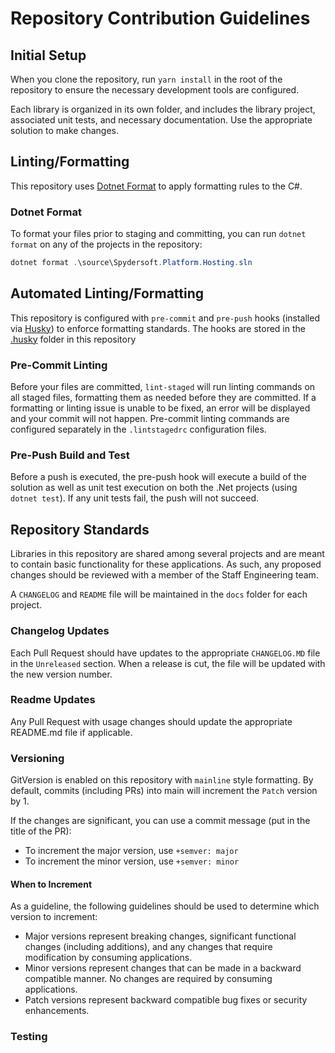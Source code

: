 # Repository Contribution Guidelines

## Initial Setup

When you clone the repository, run `yarn install` in the root of the repository to ensure the necessary development tools are configured.

Each library is organized in its own folder, and includes the library project, associated unit tests, and necessary documentation.  Use the appropriate solution to make changes.

## Linting/Formatting

This repository uses [Dotnet Format][1] to apply formatting rules to the C#.

### Dotnet Format

To format your files prior to staging and committing, you can run `dotnet format` on any of the projects in the repository:

```powershell
dotnet format .\source\Spydersoft.Platform.Hosting.sln
```

## Automated Linting/Formatting

This repository is configured with `pre-commit` and `pre-push` hooks (installed via [Husky][2]) to enforce formatting standards.  The hooks are stored in the [.husky](/.husky) folder in this repository

### Pre-Commit Linting

Before your files are committed, `lint-staged` will run linting commands on all staged files, formatting them as needed before they are committed.  If a formatting or linting issue is unable to be fixed, an error will be displayed and your commit will not happen.  Pre-commit linting commands are configured separately in the `.lintstagedrc` configuration files.

### Pre-Push Build and Test

Before a push is executed, the pre-push hook will execute a build of the solution as well as unit test execution on both the .Net projects (using `dotnet test`).  If any unit tests fail, the push will not succeed.

## Repository Standards

Libraries in this repository are shared among several projects and are meant to contain basic functionality for these applications.  As such, any proposed changes should be reviewed with a member of the Staff Engineering team.

A `CHANGELOG` and `README` file will be maintained in the `docs` folder for each project.

### Changelog Updates

Each Pull Request should have updates to the appropriate `CHANGELOG.MD` file in the `Unreleased` section.  When a release is cut, the file will be updated with the new version number.

### Readme Updates

Any Pull Request with usage changes should update the appropriate README.md file if applicable.

### Versioning

GitVersion is enabled on this repository with `mainline` style formatting.  By default, commits (including PRs) into main will increment the `Patch` version by 1.

If the changes are significant, you can use a commit message (put in the title of the PR):

* To increment the major version, use `+semver: major`
* To increment the minor version, use `+semver: minor`

#### When to Increment

As a guideline, the following guidelines should be used to determine which version to increment:

* Major versions represent breaking changes, significant functional changes (including additions), and any changes that require modification by consuming applications.
* Minor versions represent changes that can be made in a backward compatible manner.  No changes are required by consuming applications.
* Patch versions represent backward compatible bug fixes or security enhancements.

### Testing

[1]: https://github.com/dotnet/format "Dotnet Format"
[2]: https://typicode.github.io/husky/ "Husky Git Hooks"
